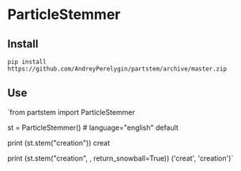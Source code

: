 ParticleStemmer
===============
Install
---------------
`pip install https://github.com/AndreyPerelygin/partstem/archive/master.zip`

Use
---------------
  `from partstem import ParticleStemmer
  
  st = ParticleStemmer() # language="english" default
  
  print (st.stem("creation"))
  creat
  
  print (st.stem("creation", , return_snowball=True))
  ('creat', 'creation')`
